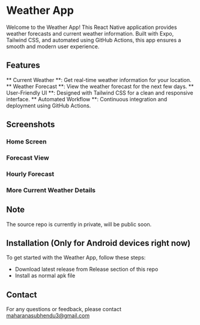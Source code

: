 
# Weather App

Welcome to the Weather App! This React Native application provides weather forecasts and current weather information. Built with Expo, Tailwind CSS, and automated using GitHub Actions, this app ensures a smooth and modern user experience.

## Features
** Current Weather **: Get real-time weather information for your location.
** Weather Forecast **: View the weather forecast for the next few days.
** User-Friendly UI **: Designed with Tailwind CSS for a clean and responsive interface.
** Automated Workflow **: Continuous integration and deployment using GitHub Actions.

## Screenshots
### Home Screen

### Forecast View

### Hourly Forecast

### More Current Weather Details

## Note
The source repo is currently in private, will be public soon.

## Installation (Only for Android devices right now)
To get started with the Weather App, follow these steps:
- Download latest release from Release section of this repo
- Install as normal apk file

## Contact
For any questions or feedback, please contact maharanasubhendu3@gmail.com